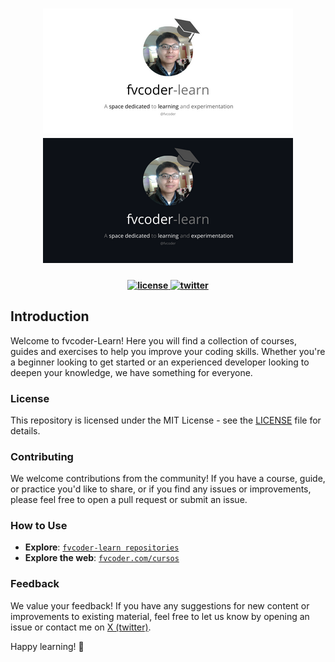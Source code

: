 <h1 align="center">
    <a href="https://fvcoder.com/#gh-light-mode-only">
        <img src=".github/aseets/banner-light.png">
    </a>
    <a href="https://fvcoder.com/#gh-dark-mode-only">
        <img src=".github/aseets/banner-dark.png">
    </a>
</h1>
<h4 align="center">
  <a href="https://opensource.org/license/mit">
    <img src="https://img.shields.io/github/license/fvcoder-learn/fvcoder-learn
?style=flat-square" alt="license" style="height: 20px;">
  </a>
  <a href="https://twitter.com/fvcoder1">
    <img src="https://img.shields.io/twitter/follow/fvcoder1?style=social" alt="twitter" style="height: 20px;">
  </a>
</h4>

## Introduction
Welcome to fvcoder-Learn! Here you will find a collection of courses, guides and exercises to help you improve your coding skills. Whether you're a beginner looking to get started or an experienced developer looking to deepen your knowledge, we have something for everyone.

### License
This repository is licensed under the MIT License - see the [LICENSE](./LICENSE) file for details.

### Contributing
We welcome contributions from the community! If you have a course, guide, or practice you'd like to share, or if you find any issues or improvements, please feel free to open a pull request or submit an issue.

### How to Use

- **Explore**: [`fvcoder-learn repositories`](https://github.com/fvcoder-learn?tab=repositories)
- **Explore the web**: [`fvcoder.com/cursos`](https://fvcoder.com/cursos)

### Feedback

We value your feedback! If you have any suggestions for new content or improvements to existing material, feel free to let us know by opening an issue or contact me on [X (twitter)](https://twitter.com/fvcoder1).

Happy learning! 🚀
